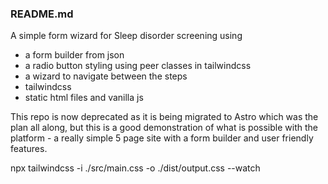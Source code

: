 ### README.md

A simple form wizard for Sleep disorder screening using
 - a form builder from json
 - a radio button styling using peer classes in tailwindcss
 - a wizard to navigate between the steps
 - tailwindcss
 - static html files and vanilla js

This repo is now deprecated as it is being migrated to Astro which was the plan all along, but this is a good demonstration of what is possible with the platform - a really simple 5 page site with a form builder and user friendly features.


npx tailwindcss -i ./src/main.css -o ./dist/output.css --watch
